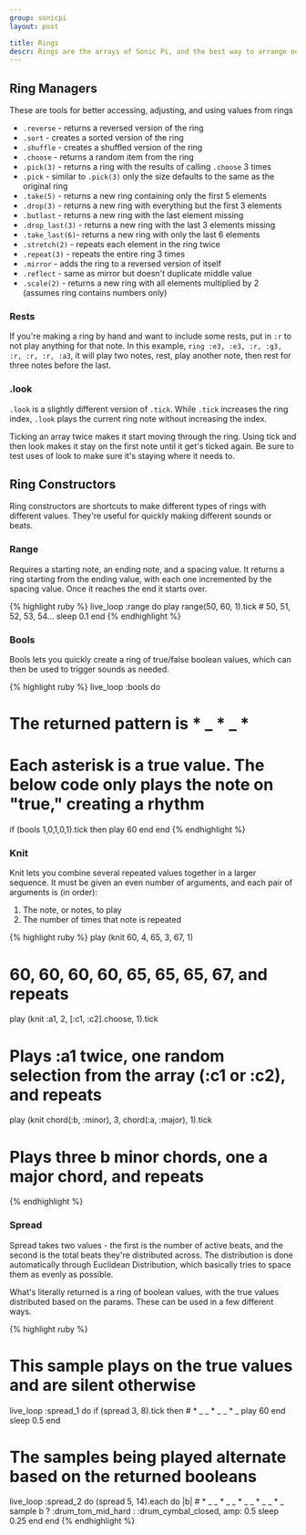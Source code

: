 ```yaml
---
group: sonicpi
layout: post

title: Rings
descr: Rings are the arrays of Sonic Pi, and the best way to arrange notes
---
```


## Ring Managers

These are tools for better accessing, adjusting, and using values from rings

* `.reverse` - returns a reversed version of the ring
* `.sort`    - creates a sorted version of the ring
* `.shuffle` - creates a shuffled version of the ring
* `.choose`  - returns a random item from the ring
* `.pick(3)` - returns a ring with the results of calling `.choose` 3 times
* `.pick`    - similar to `.pick(3)` only the size defaults to the same as the original ring
* `.take(5)` - returns a new ring containing only the first 5 elements
* `.drop(3)` - returns a new ring with everything but the first 3 elements
* `.butlast` - returns a new ring with the last element missing
* `.drop_last(3)` - returns a new ring with the last 3 elements missing
* `.take_last(6)`- returns a new ring with only the last 6 elements
* `.stretch(2)` - repeats each element in the ring twice
* `.repeat(3)` - repeats the entire ring 3 times
* `.mirror` - adds the ring to a reversed version of itself
* `.reflect` - same as mirror but doesn't duplicate middle value
* `.scale(2)` - returns a new ring with all elements multiplied by 2 (assumes ring contains numbers only)

### Rests

If you're making a ring by hand and want to include some rests, put in `:r` to not play anything for that note. In this example, `ring :e3, :e3, :r, :g3, :r, :r, :r, :a3`, it will play two notes, rest, play another note, then rest for three notes before the last.

### .look

`.look` is a slightly different version of `.tick`. While `.tick` increases the ring index, `.look` plays the current ring note without increasing the index.

Ticking an array twice makes it start moving through the ring. Using tick and then look makes it stay on the first note until it get's ticked again. Be sure to test uses of look to make sure it's staying where it needs to.

## Ring Constructors

Ring constructors are shortcuts to make different types of rings with different values. They're useful for quickly making different sounds or beats.

### Range

Requires a starting note, an ending note, and a spacing value. It returns a ring starting from the ending value, with each one incremented by the spacing value. Once it reaches the end it starts over.

{% highlight ruby %}
live_loop :range do
  play range(50, 60, 1).tick  # 50, 51, 52, 53, 54...
  sleep 0.1
end
{% endhighlight %}

### Bools

Bools lets you quickly create a ring of true/false boolean values, which can then be used to trigger sounds as needed.

{% highlight ruby %}
live_loop :bools do
  # The returned pattern is * _ * _ *
  # Each asterisk is a true value. The below code only plays the note on "true," creating a rhythm
  if (bools 1,0,1,0,1).tick then
    play 60
  end
end
{% endhighlight %}

### Knit

Knit lets you combine several repeated values together in a larger sequence. It must be given an even number of arguments, and each pair of arguments is (in order):

1. The note, or notes, to play
2. The number of times that note is repeated

{% highlight ruby %}
play (knit 60, 4, 65, 3, 67, 1)
# 60, 60, 60, 60, 65, 65, 65, 67, and repeats

play (knit :a1, 2, [:c1, :c2].choose, 1).tick
# Plays :a1 twice, one random selection from the array (:c1 or :c2), and repeats

play (knit chord(:b, :minor), 3, chord(:a, :major), 1).tick
# Plays three b minor chords, one a major chord, and repeats
{% endhighlight %}

### Spread

Spread takes two values - the first is the number of active beats, and the second is the total beats they're distributed across. The distribution is done automatically through Euclidean Distribution, which basically tries to space them as evenly as possible.

What's literally returned is a ring of boolean values, with the true values distributed based on the params. These can be used in a few different ways.

{% highlight ruby %}
# This sample plays on the true values and are silent otherwise
live_loop :spread_1 do
  if (spread 3, 8).tick then # * _ _ * _ _ * _
    play 60
  end
  sleep 0.5
end

# The samples being played alternate based on the returned booleans
live_loop :spread_2 do
  (spread 5, 14).each do |b|  # * _ _ * _ _ * _ _ * _ _ * _
    sample b ?  :drum_tom_mid_hard : :drum_cymbal_closed, amp: 0.5
    sleep 0.25
  end
end
{% endhighlight %}
